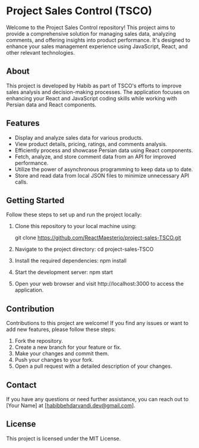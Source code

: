# Project Sales Control (TSCO)

Welcome to the Project Sales Control repository! This project aims to provide a comprehensive solution for managing sales data, analyzing comments, and offering insights into product performance. It's designed to enhance your sales management experience using JavaScript, React, and other relevant technologies.

## About

This project is developed by Habib as part of TSCO's efforts to improve sales analysis and decision-making processes. The application focuses on enhancing your React and JavaScript coding skills while working with Persian data and React components.

## Features

- Display and analyze sales data for various products.
- View product details, pricing, ratings, and comments analysis.
- Efficiently process and showcase Persian data using React components.
- Fetch, analyze, and store comment data from an API for improved performance.
- Utilize the power of asynchronous programming to keep data up to date.
- Store and read data from local JSON files to minimize unnecessary API calls.

## Getting Started

Follow these steps to set up and run the project locally:

1. Clone this repository to your local machine using:

   git clone https://github.com/ReactMaesterio/project-sales-TSCO.git

2. Navigate to the project directory:
    cd project-sales-TSCO

3. Install the required dependencies:
    npm install

4. Start the development server:
    npm start

5. Open your web browser and visit http://localhost:3000 to access the application.

## Contribution
Contributions to this project are welcome! If you find any issues or want to add new features, please follow these steps:

1. Fork the repository.
2. Create a new branch for your feature or fix.
3. Make your changes and commit them.
4. Push your changes to your fork.
5. Open a pull request with a detailed description of your changes.

## Contact
If you have any questions or need further assistance, you can reach out to [Your Name] at [habibbehdarvandi.dev@gmail.com].

## License
This project is licensed under the MIT License.